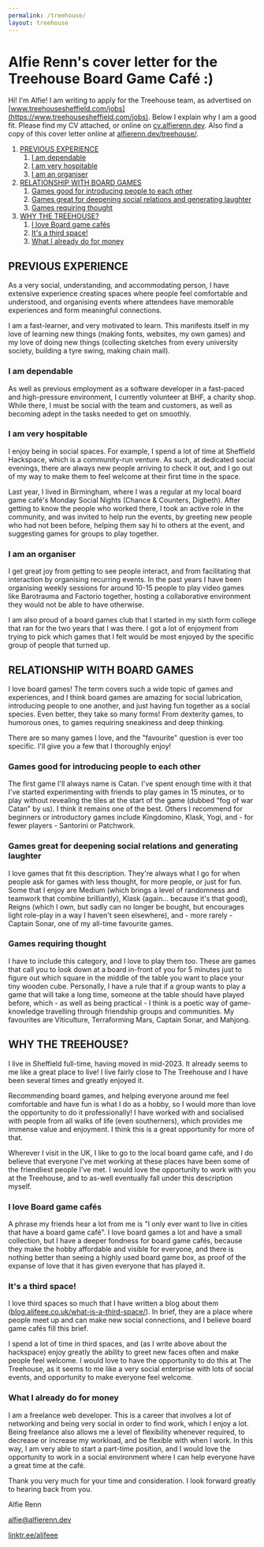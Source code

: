 ```yaml
---
permalink: /treehouse/
layout: treehouse
---
```


# Alfie Renn's cover letter for the Treehouse Board Game Café :)

Hi! I'm Alfie! I am writing to apply for the Treehouse team, as advertised on [www.treehousesheffield.com/jobs](https://www.treehousesheffield.com/jobs). Below I explain why I am a good fit. Please find my CV attached, or online on [cv.alfierenn.dev](https://cv.alfierenn.dev/). Also find a copy of this cover letter online at [alfierenn.dev/treehouse/](https://alfierenn.dev/treehouse/).

1. [PREVIOUS EXPERIENCE](#previous-experience)
   1. [I am dependable](#i-am-dependable)
   2. [I am very hospitable](#i-am-very-hospitable)
   3. [I am an organiser](#i-am-an-organiser)
2. [RELATIONSHIP WITH BOARD GAMES](#relationship-with-board-games)
   1. [Games good for introducing people to each other](#games-good-for-introducing-people-to-each-other)
   2. [Games great for deepening social relations and generating laughter](#games-great-for-deepening-social-relations-and-generating-laughter)
   3. [Games requiring thought](#games-requiring-thought)
3. [WHY THE TREEHOUSE?](#why-the-treehouse)
   1. [I love Board game cafés](#i-love-board-game-cafés)
   2. [It's a third space!](#its-a-third-space)
   3. [What I already do for money](#what-i-already-do-for-money)

## PREVIOUS EXPERIENCE

As a very social, understanding, and accommodating person, I have extensive experience creating spaces where people feel comfortable and understood, and organising events where attendees have memorable experiences and form meaningful connections.

I am a fast-learner, and very motivated to learn. This manifests itself in my love of learning new things (making fonts, websites, my own games) and my love of doing new things (collecting sketches from every university society, building a tyre swing, making chain mail).

### I am dependable

As well as previous employment as a software developer in a fast-paced and high-pressure environment, I currently volunteer at BHF, a charity shop. While there, I must be social with the team and customers, as well as becoming adept in the tasks needed to get on smoothly.

### I am very hospitable

I enjoy being in social spaces. For example, I spend a lot of time at Sheffield Hackspace, which is a community-run venture. As such, at dedicated social evenings, there are always new people arriving to check it out, and I go out of my way to make them to feel welcome at their first time in the space.

Last year, I lived in Birmingham, where I was a regular at my local board game café's Monday Social Nights (Chance & Counters, Digbeth).
After getting to know the people who worked there, I took an active role in the community, and was invited to help run the events, by greeting new people who had not been before, helping them say hi to others at the event, and suggesting games for groups to play together.

### I am an organiser

I get great joy from getting to see people interact, and from facilitating that interaction by organising recurring events. In the past years I have been organising weekly sessions for around 10-15 people to play video games like Barotrauma and Factorio together, hosting a collaborative environment they would not be able to have otherwise.

I am also proud of a board games club that I started in my sixth form college that ran for the two years that I was there. I got a lot of enjoyment from trying to pick which games that I felt would be most enjoyed by the specific group of people that turned up.

## RELATIONSHIP WITH BOARD GAMES

I love board games! The term covers such a wide topic of games and experiences, and I think board games are amazing for social lubrication, introducing people to one another, and just having fun together as a social species. Even better, they take so many forms! From dexterity games, to humorous ones, to games requiring sneakiness and deep thinking.

There are so many games I love, and the "favourite" question is ever too specific. I'll give you a few that I thoroughly enjoy!

### Games good for introducing people to each other

The first game I'll always name is Catan. I've spent enough time with it that I've started experimenting with friends to play games in 15 minutes, or to play without revealing the tiles at the start of the game (dubbed "fog of war Catan" by us). I think it remains one of the best. Others I recommend for beginners or introductory games include Kingdomino, Klask, Yogi, and - for fewer players - Santorini or Patchwork.

### Games great for deepening social relations and generating laughter

I love games that fit this description. They're always what I go for when people ask for games with less thought, for more people, or just for fun. Some that I enjoy are Medium (which brings a level of randomness and teamwork that combine brilliantly), Klask (again... because it's that good), Reigns (which I own, but sadly can no longer be bought, but encourages light role-play in a way I haven't seen elsewhere), and - more rarely - Captain Sonar, one of my all-time favourite games.

### Games requiring thought

I have to include this category, and I love to play them too. These are games that call you to look down at a board in-front of you for 5 minutes just to figure out which square in the middle of the table you want to place your tiny wooden cube. Personally, I have a rule that if a group wants to play a game that will take a long time, someone at the table should have played before, which - as well as being practical - I think is a poetic way of game-knowledge travelling through friendship groups and communities. My favourites are Viticulture, Terraforming Mars, Captain Sonar, and Mahjong.

## WHY THE TREEHOUSE?

I live in Sheffield full-time, having moved in mid-2023. It already seems to me like a great place to live! I live fairly close to The Treehouse and I have been several times and greatly enjoyed it.

Recommending board games, and helping everyone around me feel comfortable and have fun is what I do as a hobby, so I would more than love the opportunity to do it professionally!
I have worked with and socialised with people from all walks of life (even southerners), which provides me immense value and enjoyment. I think this is a great opportunity for more of that.

Wherever I visit in the UK, I like to go to the local board game café, and I do believe that everyone I've met working at these places have been some of the friendliest people I've met. I would love the opportunity to work with you at the Treehouse, and to as-well eventually fall under this description myself.

### I love Board game cafés

A phrase my friends hear a lot from me is "I only ever want to live in cities that have a board game café". I love board games a lot and have a small collection, but I have a deeper fondness for board game cafés, because they make the hobby affordable and visible for everyone, and there is nothing better than seeing a highly used board game box, as proof of the expanse of love that it has given everyone that has played it.

### It's a third space!

I love third spaces so much that I have written a blog about them ([blog.alifeee.co.uk/what-is-a-third-space/](https://blog.alifeee.co.uk/what-is-a-third-space/)). In brief, they are a place where people meet up and can make new social connections, and I believe board game cafés fill this brief.

I spend a lot of time in third spaces, and (as I write above about the hackspace) enjoy greatly the ability to greet new faces often and make people feel welcome. I would love to have the opportunity to do this at The Treehouse, as it seems to me like a very social enterprise with lots of social events, and opportunity to make everyone feel welcome.

### What I already do for money

I am a freelance web developer. This is a career that involves a lot of networking and being very social in order to find work, which I enjoy a lot. Being freelance also allows me a level of flexibility whenever required, to decrease or increase my workload, and be flexible with when I work. In this way, I am very able to start a part-time position, and I would love the opportunity to work in a social environment where I can help everyone have a great time at the café.

Thank you very much for your time and consideration. I look forward greatly to hearing back from you.

Alfie Renn

[alfie@alfierenn.dev](mailto:alfie@alfierenn.dev)

[linktr.ee/alifeee](https://linktr.ee/alifeee)
